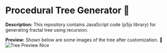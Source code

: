 # Procedural Tree Generator 🌳
**Description:** This repository contains JavaScript code (p5js library) for generating fractal tree using recursion.

**Preview:** Shown below are some images of the tree after customization. 🌸
![Tree Preview Nice](https://user-images.githubusercontent.com/85517636/132137642-68f9ba75-1582-412c-a4de-ea890c720d02.png)
